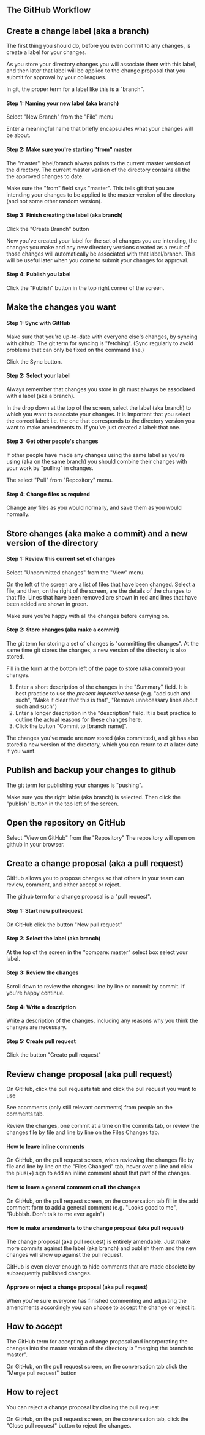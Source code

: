 ## The GitHub Workflow


## Create a change label (aka a branch)

The first thing you should do, before you even commit to any changes, is create a label for your changes.

As you store your directory changes you will associate them with this label, and then later that label will be applied to the change proposal that you submit for approval by your colleagues.

In git, the proper term for a label like this is a "branch".


#### Step 1: Naming your new label (aka branch)

Select "New Branch" from the "File" menu

Enter a meaningful name that briefly encapsulates what your changes will be about.


#### Step 2: Make sure you're starting "from" master

The "master" label/branch always points to the current master version of the directory. The current master version of the directory contains all the the approved changes to date.

Make sure the "from" field says "master". This tells git that you are intending your changes to be applied to the master version of the directory (and not some other random version).


#### Step 3: Finish creating the label (aka branch)

Click the "Create Branch" button

Now you've created your label for the set of changes you are intending, the changes you make and any new directory versions created as a result of those changes will automatically be associated with that label/branch. This will be useful later when you come to submit your changes for approval.


#### Step 4: Publish you label

Click the "Publish" button in the top right corner of the screen.



## Make the changes you want


#### Step 1: Sync with GitHub

Make sure that you're up-to-date with everyone else's changes, by syncing with github. The git term for syncing is "fetching". (Sync regularly to avoid problems that can only be fixed on the command line.)

Click the Sync button.


#### Step 2: Select your label

Always remember that changes you store in git must always be associated with a label (aka a branch).

In the drop down at the top of the screen, select the label (aka branch) to which you want to associate your changes. It is important that you select the correct label: i.e. the one that corresponds to the directory version you want to make amendments to. If you've just created a label: that one.


#### Step 3: Get other people's changes

If other people have made any changes using the same label as you're using (aka on the same branch) you should combine their changes with your work by "pulling" in changes.

The select "Pull" from "Repository" menu.


#### Step 4: Change files as required

Change any files as you would normally, and save them as you would normally.



## Store changes (aka make a commit) and a new version of the directory


#### Step 1: Review this current set of changes

Select "Uncommitted changes" from the "View" menu.

On the left of the screen are a list of files that have been changed.
Select a file, and then, on the right of the screen, are the details of the changes to that file. Lines that have been removed are shown in red and lines that have been added are shown in green.

Make sure you're happy with all the changes before carrying on.


#### Step 2: Store changes (aka make a commit)

The git term for storing a set of changes is "committing the changes". At the same time git stores the changes, a new version of the directory is also stored.

Fill in the form at the bottom left of the page to store (aka commit) your changes.

  1. Enter a short description of the changes in the "Summary" field. It is best practice to use the *present imperative tense* (e.g. "add such and such", "Make it clear that this is that", "Remove unnecessary lines about such and such")
  2. Enter a longer description in the "description" field. It is best practice to outline the actual reasons for these changes here.
  3. Click the button "Commit to [branch name]".

The changes you've made are now stored (aka committed), and git has also stored a new version of the directory, which you can return to at a later date if you want.



## Publish and backup your changes to github

The git term for publishing your changes is "pushing".

Make sure you the right lable (aka branch) is selected.
Then click the "publish" button in the top left of the screen.



## Open the repository on GitHub

Select "View on GitHub" from the "Repository"
The repository will open on github in your browser.



## Create a change proposal (aka a pull request)

GitHub allows you to propose changes so that others in your team can review, comment, and either accept or reject.

The github term for a change proposal is a "pull request".


#### Step 1: Start new pull request

On GitHub click the button "New pull request"


#### Step 2: Select the label (aka branch)

At the top of the screen in the "compare: master" select box select your label.


#### Step 3: Review the changes

Scroll down to review the changes: line by line or commit by commit. If you're happy continue.


#### Step 4: Write a description

Write a description of the changes, including any reasons why you think the changes are necessary.


#### Step 5: Create pull request

Click the button "Create pull request"



## Review change proposal (aka pull request)

On GitHub, click the pull requests tab and click the pull request you want to use

See acomments (only still relevant comments) from people on the comments tab.

Review the changes, one commit at a time on the commits tab, or review the changes file by file and line by line on the Files Changes tab.


#### How to leave inline comments

On GitHub, on the pull request screen, when reviewing the changes file by file and line by line on the "Files Changed" tab, hover over a line and click the plus(+) sign to add an inline comment about that part of the changes.


#### How to leave a general comment on all the changes

On GitHub, on the pull request screen, on the conversation tab fill in the add comment form to add a general comment (e.g. "Looks good to me", "Rubbish. Don't talk to me ever again")


#### How to make amendments to the change proposal (aka pull request)

The change proposal (aka pull request) is entirely amendable. Just make more commits against the label (aka branch) and publish them and the new changes will show up against the pull request.

GitHub is even clever enough to hide comments that are made obsolete by subsequently published changes.



#### Approve or reject a change proposal (aka pull request)

When you're sure everyone has finished commenting and adjusting the amendments accordingly you can choose to accept the change or reject it.


## How to accept

The GitHub term for accepting a change proposal and incorporating the changes into the master version of the directory is "merging the branch to master".

On GitHub, on the pull request screen, on the conversation tab click the "Merge pull request" button


## How to reject

You can reject a change proposal by closing the pull request

On GitHub, on the pull request screen, on the conversation tab, click the
"Close pull request" button to reject the changes.

